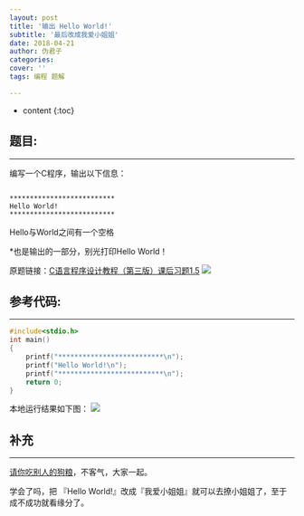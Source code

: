 ```yaml
---
layout: post
title: '输出 Hello World!'
subtitle: '最后改成我爱小姐姐'
date: 2018-04-21
author: 伪君子
categories: 
cover: ''
tags: 编程 题解

---
```


* content
{:toc}


## 题目:

***

编写一个C程序，输出以下信息：
```

**************************
Hello World!
**************************
```

Hello与World之间有一个空格

*也是输出的一部分，别光打印Hello World！

原题链接：[C语言程序设计教程（第三版）课后习题1.5](http://www.dotcpp.com/oj/problem1001.html)
![](https://upload-images.jianshu.io/upload_images/2989110-c970d417c2aebf9b.png?imageMogr2/auto-orient/strip%7CimageView2/2/w/1240)

##  参考代码:

***

```C++
#include<stdio.h>
int main()
{
    printf("**************************\n");
    printf("Hello World!\n");
    printf("**************************\n");
    return 0;
}
```
本地运行结果如下图：
![](https://upload-images.jianshu.io/upload_images/2989110-14542dcb96c9cd5d.png?imageMogr2/auto-orient/strip%7CimageView2/2/w/1240)

##  补充

***

[请你吃别人的狗粮](https://m.weibo.cn/status/4249455669192392)，不客气，大家一起。

学会了吗，把 『Hello World!』改成『我爱小姐姐』就可以去撩小姐姐了，至于成不成功就看缘分了。